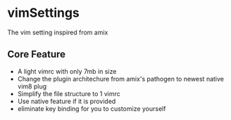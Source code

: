 # vimSettings
The vim setting inspired from amix

## Core Feature
* A light vimrc with only 7mb in size
* Change the plugin architechure from amix's pathogen to newest native vim8 plug
* Simplify the file structure to 1 vimrc
* Use native feature if it is provided
* eliminate key binding for you to customize yourself
